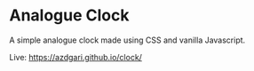 # Analogue Clock

A simple analogue clock made using CSS and vanilla Javascript.

Live: https://azdgari.github.io/clock/
